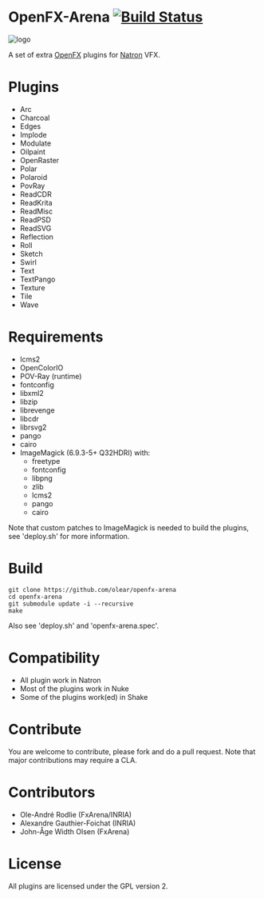 OpenFX-Arena [![Build Status](https://travis-ci.org/olear/openfx-arena.svg)](https://travis-ci.org/olear/openfx-arena)
============
![logo](https://raw.githubusercontent.com/olear/openfx-arena/trunk/Bundle/Extra.png)

A set of extra [OpenFX](http://openfx.sf.net) plugins for [Natron](http://natron.fr) VFX.

Plugins
=======

 * Arc
 * Charcoal
 * Edges
 * Implode
 * Modulate
 * Oilpaint
 * OpenRaster
 * Polar
 * Polaroid
 * PovRay
 * ReadCDR
 * ReadKrita
 * ReadMisc
 * ReadPSD
 * ReadSVG
 * Reflection
 * Roll
 * Sketch
 * Swirl
 * Text
 * TextPango
 * Texture
 * Tile
 * Wave

Requirements
============

 * lcms2
 * OpenColorIO
 * POV-Ray (runtime)
 * fontconfig
 * libxml2
 * libzip
 * librevenge
 * libcdr
 * librsvg2
 * pango
 * cairo
 * ImageMagick (6.9.3-5+ Q32HDRI) with:
   * freetype
   * fontconfig
   * libpng
   * zlib
   * lcms2
   * pango
   * cairo
   
 Note that custom patches to ImageMagick is needed to build the plugins, see 'deploy.sh' for more information.

Build
=====

```
git clone https://github.com/olear/openfx-arena
cd openfx-arena
git submodule update -i --recursive
make
```

Also see  'deploy.sh' and 'openfx-arena.spec'.

Compatibility
=============

 * All plugin work in Natron
 * Most of the plugins work in Nuke
 * Some of the plugins work(ed) in Shake

Contribute
==========

You are welcome to contribute, please fork and do a pull request. Note that major contributions may require a CLA.

Contributors
============

 * Ole-André Rodlie (FxArena/INRIA)
 * Alexandre Gauthier-Foichat (INRIA)
 * John-Åge Width Olsen (FxArena)

License
=======

All plugins are licensed under the GPL version 2.

